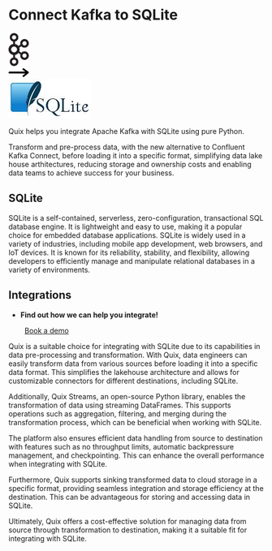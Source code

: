 # Connect Kafka to SQLite

<div class="connect-images cards blog-grid-card" markdown>
<div>
<img src="../images/kafka_logo.png" width="40px" />
</div>
<div>
<img src="../images/arrow.svg" width="40px" />
</div>
<div>
<img src="./images/sqlite_1.jpg" />
</div>
</div>

Quix helps you integrate Apache Kafka with SQLite using pure Python.

Transform and pre-process data, with the new alternative to Confluent Kafka Connect, before loading it into a specific format, simplifying data lake house arthitectures, reducing storage and ownership costs and enabling data teams to achieve success for your business.

## SQLite

SQLite is a self-contained, serverless, zero-configuration, transactional SQL database engine. It is lightweight and easy to use, making it a popular choice for embedded database applications. SQLite is widely used in a variety of industries, including mobile app development, web browsers, and IoT devices. It is known for its reliability, stability, and flexibility, allowing developers to efficiently manage and manipulate relational databases in a variety of environments.

## Integrations

<div class="grid cards" markdown>

- __Find out how we can help you integrate!__

    <a class="md-button md-button--primary" href="https://share.hsforms.com/1iW0TmZzKQMChk0lxd_tGiw4yjw2?__hstc=175542013.2303933fbd746c0ac86d9ccbe9bc9100.1728383268831.1729603416735.1729620918855.31&__hssc=175542013.1.1729620918855&__hsfp=2132701734" target="_blank" style="margin:.5rem;">Book a demo</a>

</div>


Quix is a suitable choice for integrating with SQLite due to its capabilities in data pre-processing and transformation. With Quix, data engineers can easily transform data from various sources before loading it into a specific data format. This simplifies the lakehouse architecture and allows for customizable connectors for different destinations, including SQLite.

Additionally, Quix Streams, an open-source Python library, enables the transformation of data using streaming DataFrames. This supports operations such as aggregation, filtering, and merging during the transformation process, which can be beneficial when working with SQLite.

The platform also ensures efficient data handling from source to destination with features such as no throughput limits, automatic backpressure management, and checkpointing. This can enhance the overall performance when integrating with SQLite.

Furthermore, Quix supports sinking transformed data to cloud storage in a specific format, providing seamless integration and storage efficiency at the destination. This can be advantageous for storing and accessing data in SQLite.

Ultimately, Quix offers a cost-effective solution for managing data from source through transformation to destination, making it a suitable fit for integrating with SQLite.

